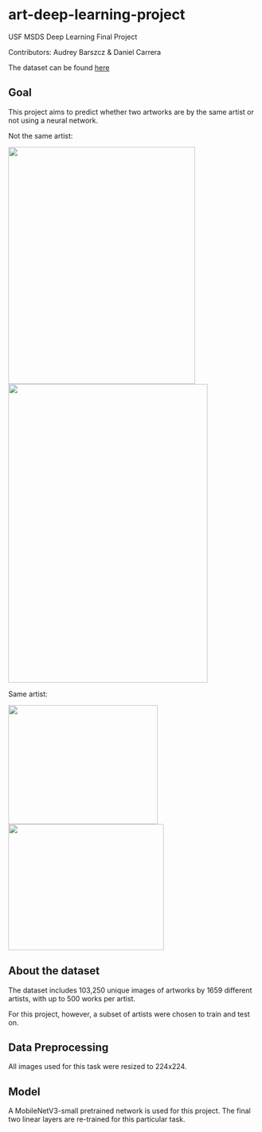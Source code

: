 # art-deep-learning-project
USF MSDS Deep Learning Final Project

Contributors: Audrey Barszcz & Daniel Carrera

The dataset can be found [here](https://www.kaggle.com/c/painter-by-numbers/data)

## Goal
This project aims to predict whether two artworks are by the same artist or not using a neural network.

Not the same artist:

<img src="https://www.vangoghgallery.com/skin/img/sunflower_full.jpg" width="375" height="476"> <img src="https://upload.wikimedia.org/wikipedia/en/thumb/b/bc/Old_guitarist_chicago.jpg/1200px-Old_guitarist_chicago.jpg" width="400" height="600">

Same artist:

<img src="https://www.goldmarkart.com/images/stories/virtuemart/product/La-Gerbe1.jpg" width="300" height="239"> <img src="https://d26jxt5097u8sr.cloudfront.net/s3fs-public/Full_matisse2.jpg" width="312" height="253"> 



## About the dataset
The dataset includes 103,250 unique images of artworks by 1659 different artists, with up to 500 works per artist.

For this project, however, a subset of artists were chosen to train and test on.

## Data Preprocessing
All images used for this task were resized to 224x224.

## Model
A MobileNetV3-small pretrained network is used for this project. The final two linear layers are re-trained for this particular task.
